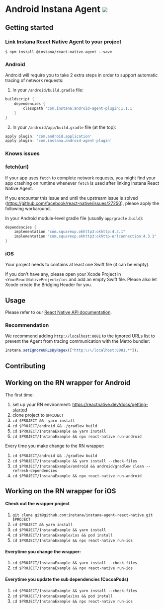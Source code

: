 # Android Instana Agent <img src="https://img.shields.io/badge/v-1.0.0-brightgreen?color=0db4b3">

## Getting started

### Link Instana React Native Agent to your project

```
$ npm install @instana/react-native-agent --save 
```

### Android

Android will require you to take 2 extra steps in order to support automatic tracing of network requests:

1. In your `/android/build.gradle` file:

```groovy
buildscript {
    dependencies {
        classpath 'com.instana:android-agent-plugin:1.1.1'
    }
}
```

2. In your `/android/app/build.gradle` file (at the top):

```groovy
apply plugin: 'com.android.application'
apply plugin: 'com.instana.android-agent-plugin'
```

### Knows issues

### fetch(url)

If your app uses `fetch` to complete network requests, you might find your app crashing on runtime whenever `fetch` is used after linking Instana React Native Agent. 

If you encounter this issue and until the upstream issue is solved (https://github.com/facebook/react-native/issues/27250), please apply the following workaround.

In your Android module-level gradle file (usually `app/gradle.build`):
```groovy
dependencies {
    implementation "com.squareup.okhttp3:okhttp:4.3.1"
    implementation "com.squareup.okhttp3:okhttp-urlconnection:4.3.1"
}
```

### iOS

Your project needs to contains at least one Swift file (it can be empty).

If you don't have any, please open your Xcode Project in `<YourReactNativeProject>/ios` and add an empty Swift file. Please also let Xcode create the Bridging Header for you.

## Usage

Please refer to our [React Native API documentation](https://docs.instana.io/products/mobile_app_monitoring/react_native_api/).

### Recommendation

We recommend adding `http://localhost:8081` to the ignored URLs list to prevent the Agent from tracing communication with the Metro bundler:

```javascript
Instana.setIgnoreURLsByRegex(["http:\/\/localhost:8081.*"]);
```

## Contributing

## Working on the RN wrapper for Android

The first time:
1. set up your RN environment: https://reactnative.dev/docs/getting-started
2. clone project to `$PROJECT`
3. `cd $PROJECT &&  yarn install`
4. `cd $PROJECT/android && ./gradlew build`
5. `cd $PROJECT/InstanaExample && yarn install`
6. `cd $PROJECT/InstanaExample && npx react-native run-android`

Every time you make change to the RN wrapper:
1. `cd $PROJECT/android && ./gradlew build`
2. `cd $PROJECT/InstanaExample && yarn install --check-files`
3. `cd $PROJECT/InstanaExample/android && android/gradlew clean --refresh-dependencies`
4. `cd $PROJECT/InstanaExample && npx react-native run-android`

## Working on the RN wrapper for iOS
#### Check out the wrapper project

1. `git clone git@github.com:instana/instana-agent-react-native.git $PROJECT`
2. `cd $PROJECT && yarn install`
3. `cd $PROJECT/InstanaExample && yarn install`
4. `cd $PROJECT/InstanaExample/ios && pod install`
5. `cd $PROJECT/InstanaExample && npx react-native run-ios`

#### Everytime you change the wrapper:

1. `cd $PROJECT/InstanaExample && yarn install --check-files`
2. `cd $PROJECT/InstanaExample && npx react-native run-ios`

#### Everytime you update the sub dependencies (CocoaPods)

1. `cd $PROJECT/InstanaExample && yarn install --check-files`
2. `cd $PROJECT/InstanaExample/ios && pod install`
3. `cd $PROJECT/InstanaExample && npx react-native run-ios`
